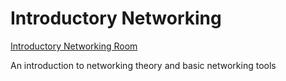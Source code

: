 # Introductory Networking

[Introductory Networking Room](https://tryhackme.com/room/introtonetworking)

An introduction to networking theory and basic networking tools



